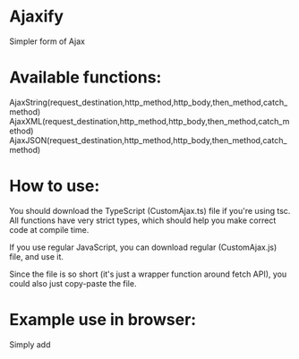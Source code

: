 # Ajaxify
Simpler form of Ajax

# Available functions:
AjaxString(request_destination,http_method,http_body,then_method,catch_method)
AjaxXML(request_destination,http_method,http_body,then_method,catch_method)
AjaxJSON(request_destination,http_method,http_body,then_method,catch_method)

# How to use:

You should download the TypeScript (CustomAjax.ts) file if you're using tsc. All functions have very strict types, which should help you make correct code at compile time.

If you use regular JavaScript, you can download regular (CustomAjax.js) file, and use it.

Since the file is so short (it's just a wrapper function around fetch API), you could also just copy-paste the file.


# Example use in browser:
Simply add <script> HTML tag before your JS:
```html
<script src="https://raw.githubusercontent.com/StrajnarFilip/Ajaxify/main/AjaxBrowser.js"></script>
<script src="yourOwn.js"></script>
```

# Example use in node.js:

```ts
import { AjaxJSON, AjaxXML, AjaxString } from "./AjaxNode";

function ErrorLogger(error_name: Error) {
    console.log(error_name);
}

function Fetch_handle_1(response: Response) {
    console.log("Response recieved:");
    response.json().then((x: any) => { console.log("We got back:"); console.log(x) });
}

AjaxJSON("http://127.0.0.1:3001/", "POST", { _path: "" }, Fetch_handle_1, ErrorLogger);
```
